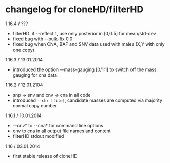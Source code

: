 # changelog for cloneHD/filterHD

1.16.4 / ???
* filterHD: if --reflect 1, use only posterior in [0,0.5] for mean/std-dev 
* fixed bug with --bulk-fix 0.0
* fixed bug when CNA, BAF and SNV data used with males (X,Y with only one copy)

1.16.3 / 13.01.2014
* introduced the option --mass-gauging [0/1:1] to switch off the mass gauging for cna data.

1.16.2 / 12.01.2104
* snp -> snv and cnv -> cna in all code
* introduced `--chr [file]`, candidate masses are computed via majority normal copy number

1.16.1 / 10.01.2014
* --cnv* to --cna*  for command line options
* cnv to cna in all output file names and content
* filterHD stdout modified

1.16 / 03.01.2014
* first stable release of cloneHD
